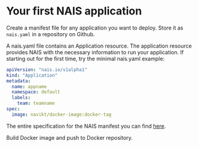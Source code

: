 # Your first NAIS application

Create a manifest file for any application you want to deploy. Store it as `nais.yaml` in a repository on Github.

A nais.yaml file contains an Application resource. The application resource provides NAIS with the necessary information to run your application. If starting out for the first time, try the minimal nais.yaml example:

```yaml
apiVersion: "nais.io/v1alpha1"
kind: "Application"
metadata:
  name: appname
  namespace: default
  labels:
    team: teamname
spec:
  image: navikt/docker-image:docker-tag
```

The entire specification for the NAIS manifest you can find [here](../nais-application/manifest.md).

Build Docker image and push to Docker repository.
